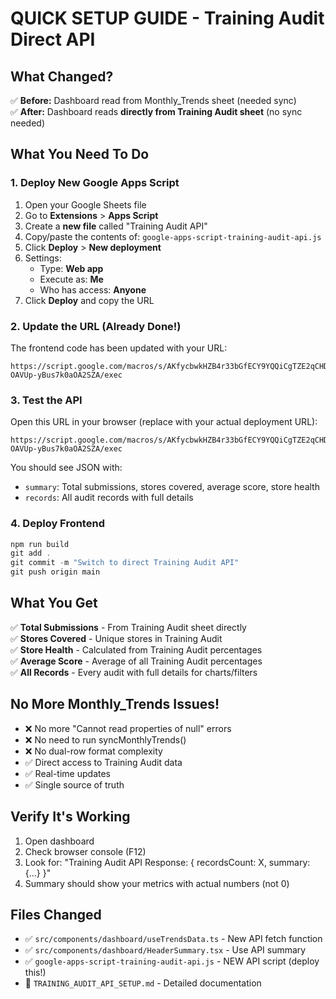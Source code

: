 # QUICK SETUP GUIDE - Training Audit Direct API

## What Changed?

✅ **Before:** Dashboard read from Monthly_Trends sheet (needed sync)  
✅ **After:** Dashboard reads **directly from Training Audit sheet** (no sync needed)

## What You Need To Do

### 1. Deploy New Google Apps Script

1. Open your Google Sheets file
2. Go to **Extensions** > **Apps Script**
3. Create a **new file** called "Training Audit API"
4. Copy/paste the contents of: `google-apps-script-training-audit-api.js`
5. Click **Deploy** > **New deployment**
6. Settings:
   - Type: **Web app**
   - Execute as: **Me**
   - Who has access: **Anyone**
7. Click **Deploy** and copy the URL

### 2. Update the URL (Already Done!)

The frontend code has been updated with your URL:
```
https://script.google.com/macros/s/AKfycbwkHZB4r33bGfECY9YQQiCgTZE2qCHDgS62rzm2zF7nTiVuZ-OAVUp-yBus7k0aOA2SZA/exec
```

### 3. Test the API

Open this URL in your browser (replace with your actual deployment URL):
```
https://script.google.com/macros/s/AKfycbwkHZB4r33bGfECY9YQQiCgTZE2qCHDgS62rzm2zF7nTiVuZ-OAVUp-yBus7k0aOA2SZA/exec
```

You should see JSON with:
- `summary`: Total submissions, stores covered, average score, store health
- `records`: All audit records with full details

### 4. Deploy Frontend

```powershell
npm run build
git add .
git commit -m "Switch to direct Training Audit API"
git push origin main
```

## What You Get

✅ **Total Submissions** - From Training Audit sheet directly  
✅ **Stores Covered** - Unique stores in Training Audit  
✅ **Store Health** - Calculated from Training Audit percentages  
✅ **Average Score** - Average of all Training Audit percentages  
✅ **All Records** - Every audit with full details for charts/filters

## No More Monthly_Trends Issues!

- ❌ No more "Cannot read properties of null" errors
- ❌ No need to run syncMonthlyTrends()
- ❌ No dual-row format complexity
- ✅ Direct access to Training Audit data
- ✅ Real-time updates
- ✅ Single source of truth

## Verify It's Working

1. Open dashboard
2. Check browser console (F12)
3. Look for: "Training Audit API Response: { recordsCount: X, summary: {...} }"
4. Summary should show your metrics with actual numbers (not 0)

## Files Changed

- ✅ `src/components/dashboard/useTrendsData.ts` - New API fetch function
- ✅ `src/components/dashboard/HeaderSummary.tsx` - Use API summary
- ✅ `google-apps-script-training-audit-api.js` - NEW API script (deploy this!)
- 📄 `TRAINING_AUDIT_API_SETUP.md` - Detailed documentation

